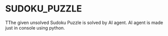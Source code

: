 # SUDOKU_PUZZLE
TThe given unsolved Sudoku Puzzle is solved by AI agent. 
AI agent is made just in console using python.
